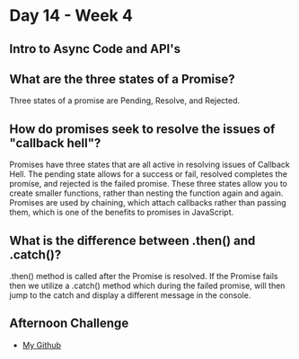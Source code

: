 # Day 14 - Week 4
## Intro to Async Code and API's

## What are the three states of a Promise?
Three states of a promise are Pending, Resolve, and Rejected.
## How do promises seek to resolve the issues of "callback hell"?
Promises have three states that are all active in resolving issues of Callback Hell. The pending state allows for a success or fail, resolved completes the promise, and rejected is the failed promise. These three states allow you to create smaller functions, rather than nesting the function again and again. Promises are used by chaining, which attach callbacks rather than passing them, which is one of the benefits to promises in JavaScript.
## What is the difference between .then() and .catch()?
.then() method is called after the Promise is resolved. If the Promise fails then we utilize a .catch() method which during the failed promise, will then jump to the catch and display a different message in the console.
## Afternoon Challenge
- [My Github]()